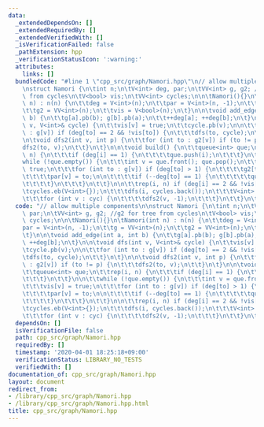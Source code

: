 ```yaml
---
data:
  _extendedDependsOn: []
  _extendedRequiredBy: []
  _extendedVerifiedWith: []
  _isVerificationFailed: false
  _pathExtension: hpp
  _verificationStatusIcon: ':warning:'
  attributes:
    links: []
  bundledCode: "#line 1 \"cpp_src/graph/Namori.hpp\"\n// allow multiple components\n\
    \nstruct Namori {\n\tint n;\n\tV<int> deg, par;\n\tVV<int> g, g2; //g2 for tree\
    \ from cycles\n\tV<bool> vis;\n\tVV<int> cycles;\n\n\tNamori(){}\n\tNamori(int\
    \ n) : n(n) {\n\t\tdeg = V<int>(n);\n\t\tpar = V<int>(n, -1);\n\t\tg = VV<int>(n);\n\
    \t\tg2 = VV<int>(n);\n\t\tvis = V<bool>(n);\n\t}\n\n\tvoid add_edge(int a, int\
    \ b) {\n\t\tg[a].pb(b); g[b].pb(a);\n\t\t++deg[a]; ++deg[b];\n\t}\n\n\tvoid dfs(int\
    \ v, V<int>& cycle) {\n\t\tvis[v] = true;\n\t\tcycle.pb(v);\n\n\t\tfor (int to\
    \ : g[v]) if (deg[to] == 2 && !vis[to]) {\n\t\t\tdfs(to, cycle);\n\t\t}\n\t}\n\
    \n\tvoid dfs2(int v, int p) {\n\t\tfor (int to : g2[v]) if (to != p) {\n\t\t\t\
    dfs2(to, v);\n\t\t}\n\t}\n\n\tvoid build() {\n\t\tqueue<int> que;\n\t\trep(i,\
    \ n) {\n\t\t\tif (deg[i] == 1) {\n\t\t\t\tque.push(i);\n\t\t\t}\n\t\t}\n\n\t\t\
    while (!que.empty()) {\n\t\t\tint v = que.front(); que.pop();\n\t\t\tvis[v] =\
    \ true;\n\t\t\tfor (int to : g[v]) if (deg[to] > 1) {\n\t\t\t\tg2[to].pb(v);\n\
    \t\t\t\tpar[v] = to;\n\n\t\t\t\tif (--deg[to] == 1) {\n\t\t\t\t\tque.push(to);\n\
    \t\t\t\t}\n\t\t\t}\n\t\t}\n\n\t\trep(i, n) if (deg[i] == 2 && !vis[i]) {\n\t\t\
    \tcycles.eb(V<int>{});\n\t\t\tdfs(i, cycles.back());\n\t\t\tV<int> cyc = cycles.back();\n\
    \t\t\tfor (int v : cyc) {\n\t\t\t\tdfs2(v, -1);\n\t\t\t}\n\t\t}\n\t}\n};\n"
  code: "// allow multiple components\n\nstruct Namori {\n\tint n;\n\tV<int> deg,\
    \ par;\n\tVV<int> g, g2; //g2 for tree from cycles\n\tV<bool> vis;\n\tVV<int>\
    \ cycles;\n\n\tNamori(){}\n\tNamori(int n) : n(n) {\n\t\tdeg = V<int>(n);\n\t\t\
    par = V<int>(n, -1);\n\t\tg = VV<int>(n);\n\t\tg2 = VV<int>(n);\n\t\tvis = V<bool>(n);\n\
    \t}\n\n\tvoid add_edge(int a, int b) {\n\t\tg[a].pb(b); g[b].pb(a);\n\t\t++deg[a];\
    \ ++deg[b];\n\t}\n\n\tvoid dfs(int v, V<int>& cycle) {\n\t\tvis[v] = true;\n\t\
    \tcycle.pb(v);\n\n\t\tfor (int to : g[v]) if (deg[to] == 2 && !vis[to]) {\n\t\t\
    \tdfs(to, cycle);\n\t\t}\n\t}\n\n\tvoid dfs2(int v, int p) {\n\t\tfor (int to\
    \ : g2[v]) if (to != p) {\n\t\t\tdfs2(to, v);\n\t\t}\n\t}\n\n\tvoid build() {\n\
    \t\tqueue<int> que;\n\t\trep(i, n) {\n\t\t\tif (deg[i] == 1) {\n\t\t\t\tque.push(i);\n\
    \t\t\t}\n\t\t}\n\n\t\twhile (!que.empty()) {\n\t\t\tint v = que.front(); que.pop();\n\
    \t\t\tvis[v] = true;\n\t\t\tfor (int to : g[v]) if (deg[to] > 1) {\n\t\t\t\tg2[to].pb(v);\n\
    \t\t\t\tpar[v] = to;\n\n\t\t\t\tif (--deg[to] == 1) {\n\t\t\t\t\tque.push(to);\n\
    \t\t\t\t}\n\t\t\t}\n\t\t}\n\n\t\trep(i, n) if (deg[i] == 2 && !vis[i]) {\n\t\t\
    \tcycles.eb(V<int>{});\n\t\t\tdfs(i, cycles.back());\n\t\t\tV<int> cyc = cycles.back();\n\
    \t\t\tfor (int v : cyc) {\n\t\t\t\tdfs2(v, -1);\n\t\t\t}\n\t\t}\n\t}\n};"
  dependsOn: []
  isVerificationFile: false
  path: cpp_src/graph/Namori.hpp
  requiredBy: []
  timestamp: '2020-04-01 18:25:18+09:00'
  verificationStatus: LIBRARY_NO_TESTS
  verifiedWith: []
documentation_of: cpp_src/graph/Namori.hpp
layout: document
redirect_from:
- /library/cpp_src/graph/Namori.hpp
- /library/cpp_src/graph/Namori.hpp.html
title: cpp_src/graph/Namori.hpp
---
```

